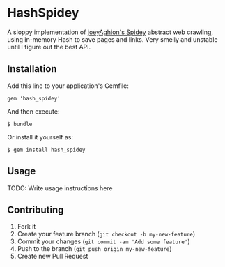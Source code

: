 # HashSpidey

A sloppy implementation of [joeyAghion's Spidey](https://github.com/joeyAghion/spidey) abstract web crawling, using in-memory Hash to save pages and links. Very smelly and unstable until I figure out the best API.

## Installation

Add this line to your application's Gemfile:

    gem 'hash_spidey'

And then execute:

    $ bundle

Or install it yourself as:

    $ gem install hash_spidey

## Usage

TODO: Write usage instructions here

## Contributing

1. Fork it
2. Create your feature branch (`git checkout -b my-new-feature`)
3. Commit your changes (`git commit -am 'Add some feature'`)
4. Push to the branch (`git push origin my-new-feature`)
5. Create new Pull Request
